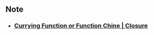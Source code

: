 ## Note
- ### [Currying Function or Function Chine | Closure ](https://www.geeksforgeeks.org/what-is-currying-function-in-javascript/)
